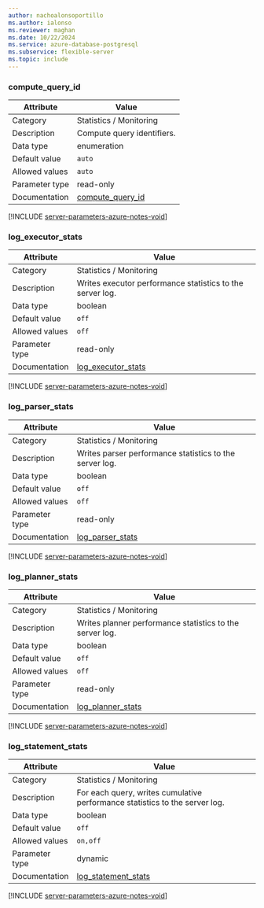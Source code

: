 ```yaml
---
author: nachoalonsoportillo
ms.author: ialonso
ms.reviewer: maghan
ms.date: 10/22/2024
ms.service: azure-database-postgresql
ms.subservice: flexible-server
ms.topic: include
---
```

### compute_query_id

| Attribute      | Value                                                      |
|----------------|------------------------------------------------------------|
| Category       | Statistics / Monitoring |
| Description    | Compute query identifiers.                                                  |
| Data type      | enumeration |
| Default value  | `auto`        |
| Allowed values | `auto`         |
| Parameter type | read-only      |
| Documentation  | [compute_query_id](https://www.postgresql.org/docs/14/runtime-config-statistics.html#GUC-COMPUTE-QUERY-ID)     |


[!INCLUDE [server-parameters-azure-notes-void](./server-parameters-azure-notes-void.md)]



### log_executor_stats

| Attribute      | Value                                                      |
|----------------|------------------------------------------------------------|
| Category       | Statistics / Monitoring |
| Description    | Writes executor performance statistics to the server log.                   |
| Data type      | boolean     |
| Default value  | `off`         |
| Allowed values | `off`          |
| Parameter type | read-only      |
| Documentation  | [log_executor_stats](https://www.postgresql.org/docs/14/runtime-config-statistics.html#id-1.6.7.12.3.2.2.4.3)  |


[!INCLUDE [server-parameters-azure-notes-void](./server-parameters-azure-notes-void.md)]



### log_parser_stats

| Attribute      | Value                                                      |
|----------------|------------------------------------------------------------|
| Category       | Statistics / Monitoring |
| Description    | Writes parser performance statistics to the server log.                     |
| Data type      | boolean     |
| Default value  | `off`         |
| Allowed values | `off`          |
| Parameter type | read-only      |
| Documentation  | [log_parser_stats](https://www.postgresql.org/docs/14/runtime-config-statistics.html#id-1.6.7.12.3.2.2.4.3)    |


[!INCLUDE [server-parameters-azure-notes-void](./server-parameters-azure-notes-void.md)]



### log_planner_stats

| Attribute      | Value                                                      |
|----------------|------------------------------------------------------------|
| Category       | Statistics / Monitoring |
| Description    | Writes planner performance statistics to the server log.                    |
| Data type      | boolean     |
| Default value  | `off`         |
| Allowed values | `off`          |
| Parameter type | read-only      |
| Documentation  | [log_planner_stats](https://www.postgresql.org/docs/14/runtime-config-statistics.html#id-1.6.7.12.3.2.2.4.3)   |


[!INCLUDE [server-parameters-azure-notes-void](./server-parameters-azure-notes-void.md)]



### log_statement_stats

| Attribute      | Value                                                      |
|----------------|------------------------------------------------------------|
| Category       | Statistics / Monitoring |
| Description    | For each query, writes cumulative performance statistics to the server log. |
| Data type      | boolean     |
| Default value  | `off`         |
| Allowed values | `on,off`       |
| Parameter type | dynamic        |
| Documentation  | [log_statement_stats](https://www.postgresql.org/docs/14/runtime-config-statistics.html#id-1.6.7.12.3.2.2.4.3) |


[!INCLUDE [server-parameters-azure-notes-void](./server-parameters-azure-notes-void.md)]



